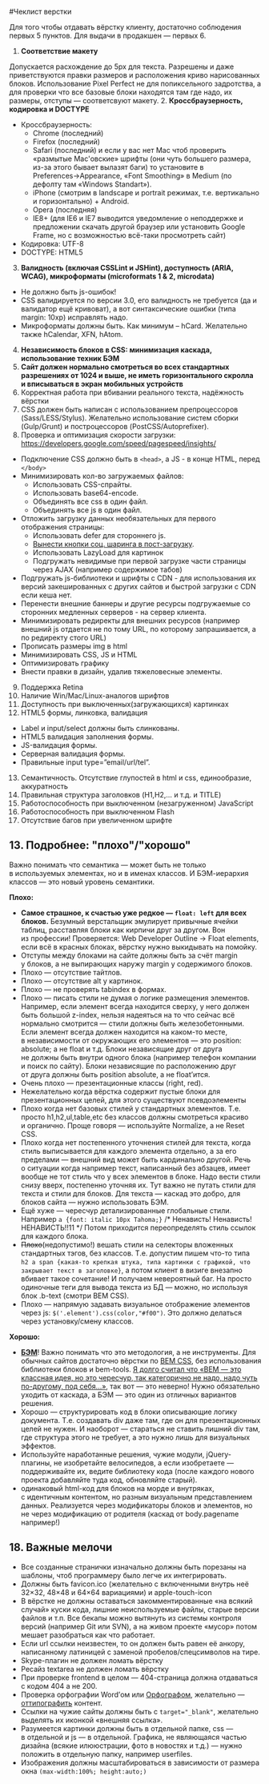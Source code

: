 #Чеклист верстки

Для того чтобы отдавать вёрстку клиенту, достаточно соблюдения первых 5&nbsp;пунктов. 
Для выдачи в&nbsp;продакшен&nbsp;&mdash; первых 6.

1. **Соответствие макету**
  
  Допускается расхождение до 5px для текста. Разрешены и даже приветствуются правки размеров и расположения криво нарисованных блоков. Использование Pixel Perfect не для попиксельного задротства, а для проверки что все базовые блоки находятся там где надо, их размеры, отступы — соответсвуют макету.
2. **Кроссбраузерность, кодировка и&nbsp;DOCTYPE**

  - Кроссбраузерность:
    - Chrome (последний)
    - Firefox (последний)
    - Safari (последний) и если у вас нет Mac чтоб проверить «размытые Mac'овские» шрифты (они чуть большего размера, из-за этого бывает вылазят баги) то установите в Preferences→Appearance, «Font Smoothing» в Medium (по дефолту там «Windows Standart»).
    - iPhone (смотрим в landscape и portrait режимах, т.е. вертикально и горизонтально) + Android.
    - Opera (последняя)
    - IE8+ (для IE6 и IE7 выводится уведомление о неподдержке и предложении скачать другой браузер или установить Google Frame, но с возможностью всё-таки просмотреть сайт)
  - Кодировка: UTF-8
  - DOCTYPE: HTML5
3. **Валидность (включая CSSLint и JSHint), доступность (ARIA, WCAG), микроформаты (microformats 1 & 2, microdata)**

  - Не должно быть js-ошибок!
  - CSS валидируется по версии 3.0, его валидность не требуется (да и валидатор ещё кривоват), а вот синтаксические ошибки (типа margin: 10xp) исправлять надо.
  - Микроформаты должны быть. Как минимум – hCard. Желательно также hCalendar, XFN, hAtom.
4. **Независимость блоков в&nbsp;CSS: минимизация каскада, использование техник БЭМ**
5. **Сайт должен нормально смотреться во&nbsp;всех стандартных разрешениях от&nbsp;1024 и&nbsp;выше, не&nbsp;иметь горизонтального скролла и&nbsp;вписываться в&nbsp;экран мобильных устройств**
6. Корректная работа при вбивании реального текста, надёжность вёрстки
7. CSS должен быть написан с&nbsp;использованием препроцессоров (Sass/LESS/Stylus). Желательно использование систем сборки (Gulp/Grunt) и&nbsp;построцессоров (PostCSS/Autoprefixer).
8. Проверка и&nbsp;оптимизация скорости загрузки: https://developers.google.com/speed/pagespeed/insights/
  - Подключение CSS должно быть в `<head>`, а JS - в конце HTML, перед `</body>`
  - Минимизировать кол-во загружаемых файлов:
    - Использовать CSS-спрайты.
    - Использовать base64-encode.
    - Объединять все css в один файл.
    - Объединять все js в один файл.
  - Отложить загрузку данных необязательных для первого отображения страницы:
    - Использовать defer для стороннего js.
    - [Вынести кнопки соц. шаринга в пост-загрузку](https://github.com/ideus-team/bem-snippets/blob/master/js-socialSharePreload/README.md).
    - Использовать LazyLoad для картинок
    - Подгружать невидимые при первой загрузке части страницы через AJAX (например содержимое табов)
  - Подгружать js-библиотеки и шрифты с CDN - для использования их версий закешированных с других сайтов и быстрой загрузки с CDN если кеша нет.
  - Перенести внешние баннеры и другие ресурсы подгружаемые со сторонних медленных серверов - на сервер клиента.
  - Минимизировать редиректы для внешних ресурсов (например внешний js отдается не по тому URL, по которому запрашивается, а по редиректу стого URL)
  - Прописать размеры img в html
  - Минимизировать CSS, JS и HTML
  - Оптимизировать графику
  - Внести правки в дизайн, удалив тяжеловесные элементы.
9. Поддержка Retina
10. Наличие Win/Mac/Linux-аналогов шрифтов
11. Доступность при выключенных(загружающихся) картинках
12. HTML5&nbsp;формы, линковка, валидация
  - Label и input/select должны быть слинкованы.
  - HTML5 валидация заполнения формы.
  - JS-валидация формы.
  - Cерверная валидация формы.
  - Правильные input type=”email/url/tel”.
13. Семантичность. Отсутствие глупостей в&nbsp;html и&nbsp;css, единообразие, аккуратность
14. Правильная структура заголовков (H1,H2,… и&nbsp;т.д. и&nbsp;TITLE)
15. Работоспособность при выключенном (незагруженном) JavaScript
16. Работоспособность при выключенном Flash
17. Отсутствие багов при увеличенном шрифте

<h2>13. Подробнее: &quot;плохо&quot;/&quot;хорошо&quot;</h2>
Важно понимать что семантика&nbsp;&mdash; может быть не&nbsp;только в&nbsp;используемых элементах, но&nbsp;и&nbsp;в&nbsp;именах классов. И&nbsp;БЭМ-иерархия классов&nbsp;&mdash; это новый уровень семантики.

<b>Плохо:</b>
<ul><li><strong>Самое страшное, к&nbsp;счастью уже редкое&nbsp;&mdash; <code>float: left</code> для всех блоков.</strong> Безумный верстальщик эмулирует привычные ячейки таблиц, расставляя блоки как кирпичи друг за&nbsp;другом. Вон из&nbsp;профеcсии! Проверяется: Web Developer Outline &rarr; Float elements, если всё в&nbsp;красных блоках, вёрстку нужно выкидывать на&nbsp;помойку.</li>
<li>Отступы между блоками на&nbsp;сайте должны быть за&nbsp;счёт margin у&nbsp;блоков, а&nbsp;не&nbsp;выпирающих наружу margin у&nbsp;содержимого блоков.</li>
<li>Плохо&nbsp;&mdash; отсутствие тайтлов.</li>
<li>Плохо&nbsp;&mdash; отсутствие alt у&nbsp;картинок.</li>
<li>Плохо&nbsp;&mdash; не&nbsp;проверять tabindex в&nbsp;формах.</li>
<li>Плохо&nbsp;&mdash; писать стили не&nbsp;думая о&nbsp;логике размещения элементов. Например, если элемент всегда находится сверху, у&nbsp;него должен быть большой z-index, нельзя надеяться на&nbsp;то&nbsp;что сейчас всё нормально смотрится&nbsp;&mdash; стили должны быть железобетонными. Если элемент всегда должен находится на&nbsp;каком-то месте, в&nbsp;независимости от&nbsp;окружающих его элементов&nbsp;&mdash; это position: absolute; а&nbsp;не&nbsp;float и&nbsp;т.д.
Блоки независящие друг от&nbsp;друга не&nbsp;должны быть внутри одного блока (например телефон компании и&nbsp;поиск по&nbsp;сайту). Блоки независящие по&nbsp;расположению друг от&nbsp;друга должны быть position absolute, а&nbsp;не&nbsp;float&rsquo;ится.</li>
<li>Очень плохо&nbsp;&mdash; презентационные классы (right, red).</li>
<li>Нежелательно когда вёрстка содержит пустые блоки для презентационных целей, для этого существуют псевдоэлементы</li>
<li>Плохо когда нет базовых стилей у&nbsp;стандартных элементов. Т.е. просто h1,h2,ul,table,etc без классов должны смотреться красиво и&nbsp;органично. Проще говоря&nbsp;&mdash; используйте Normalize, a&nbsp;не&nbsp;Reset CSS.</li>
<li>Плохо когда нет постепенного уточнения стилей для текста, когда стиль выписывается для каждого элемента отдельно, а&nbsp;за&nbsp;его пределами&nbsp;&mdash; внешний вид может быть кардинально другой. Речь о&nbsp;ситуации когда например текст, написанный без абзацев, имеет вообще не&nbsp;тот стиль что у&nbsp;всех элементов в&nbsp;блоке. Надо вести стили снизу вверх, постепенно уточняя&nbsp;их. Тут важно не&nbsp;путать стили для текста и&nbsp;стили для блоков. Для текста&nbsp;&mdash; каскад это добро, для блоков сайта&nbsp;&mdash; нужно использовать БЭМ.</li>
<li>Ещё хуже&nbsp;&mdash; чересчур детализированные глобальные стили. Например <code>a {font: italic 10px Tahoma;}</code> /* Ненависть! Ненависть! НЕНАВИСТЬ!!11 */ Потом приходится переопределять стиль ссылок для каждого блока.</li>
<li><s>Плохо</s>(недопустимо!) вешать стили на&nbsp;селекторы вложенных стандартных тэгов, без классов. Т.е. допустим пишем что-то типа <code>h2&nbsp;a span {какая-то крепкая штука, типа картинки с&nbsp;графикой, что закрывает текст в заголовке}</code>, а&nbsp;потом клиент в&nbsp;визиге внезапно вбивает такое сочетание! И&nbsp;получаем невероятный баг. На просто одиночные теги для вывода текста из БД — можно, но используя блок .b-text (смотри BEM CSS).</li>
<li>Плохо&nbsp;&mdash; напрямую задавать визуальное отображение элементов через&nbsp;js: <code>$('.element').css(color,"#f00")</code>. Это должно делаться через установку/смену классов.</li></ul>

<b>Хорошо:</b>
<ul><li><strong><a href="http://getbem.com/">БЭМ</a></strong>! Важно понимать что это методология, а&nbsp;не&nbsp;инструменты. Для обычных сайтов достаточно вёрстки по&nbsp;<a href="http://delka.github.io/talks/webcamp/2015/bem/">BEM CSS</a>, без использования библиотеки блоков и&nbsp;bem-tools. <a href="http://delka.name/blog/2013/04/bem-otkroveniya-prinyavshih-veru/">Я&nbsp;долго считал что &laquo;BEM&nbsp;&mdash; это классная идея, но&nbsp;это чересчур, так категорично не&nbsp;надо, надо чуть по-другому, под себя...&raquo;</a>, так вот&nbsp;&mdash; это неверно! Нужно обязательно уходить от&nbsp;каскада, а&nbsp;БЭМ&nbsp;&mdash; это один из&nbsp;отличных вариантов решения.</li>
<li>Хорошо&nbsp;&mdash; структурировать код в&nbsp;блоки описывающие логику документа. Т.е. создавать div даже там, где он&nbsp;для презентационных целей не&nbsp;нужен. И&nbsp;наоборот&nbsp;&mdash; стараться не&nbsp;ставить лишний div там, где структура этого не&nbsp;требует, а&nbsp;это нужно лишь для визуальных эффектов.</li>
<li>Используйте наработанные решения, чужие модули, jQuery-плагины, не&nbsp;изобретайте велосипедов, а&nbsp;если изобретаете&nbsp;&mdash; поддерживайте&nbsp;их, ведите библиотеку кода (после каждого нового проекта добавляйте туда код, обновляйте старый).</li>
<li>одинаковый html-код для блоков на&nbsp;морде и&nbsp;внутряках, с&nbsp;идентичным контентом, но&nbsp;разным визуальным представлением данных. Реализуется через модификаторы блоков и элементов, но не через модификацию от родителя (каскад от body.pagename например!)</li></ul> 

<h2>18. Важные мелочи</h2>

<ul>
  <li>Все созданные странички изначально должны быть порезаны на шаблоны, чтоб программеру было легче их интегрировать.</li>
  <li>Должны быть favicon.ico (желательно с&nbsp;включенными внутрь неё 32&times;32, 48&times;48 и&nbsp;64&times;64&nbsp;вариациями) и&nbsp;apple-touch-icon</li>
  <li>В&nbsp;вёрстке не&nbsp;должны оставаться закомментированные &laquo;на&nbsp;всякий случай&raquo; куски кода, лишние неиспользуемые файлы, старые версии файлов и&nbsp;т.п. Все бекапы можно вытянуть из&nbsp;системы контроля версий (например Git или SVN), а&nbsp;на&nbsp;живом проекте &laquo;мусор&raquo; потом мешает разобраться как что работает.</li>
  <li>Если url ссылки неизвестен, то&nbsp;он&nbsp;должен быть равен её&nbsp;анкору, написанному латиницей с&nbsp;заменой пробелов/спецсимволов на&nbsp;тире.</li>
  <li>Skype-плагин не&nbsp;должен ломать вёрстку</li>
  <li>Ресайз textarea не&nbsp;должен ломать вёрстку</li>
  <li>При проверке frontend в&nbsp;целом&nbsp;&mdash; 404-страница должна отдаваться с&nbsp;кодом 404&nbsp;а не&nbsp;200.</li>
  <li>Проверка орфографии Word&rsquo;ом или <a href="http://www.artlebedev.ru/tools/orfograf/">Орфографом</a>, желательно&nbsp;&mdash; <a href="http://www.artlebedev.ru/tools/typograf/">оттипографить</a> контент.</li>
  <li>Ссылки на&nbsp;чужие сайты должны быть с&nbsp;<code>target="_blank"</code>, желательно выделять их&nbsp;иконкой &laquo;внешняя ссылка&raquo;.</li>
  <li>Разумеется картинки должны быть в&nbsp;отдельной папке, css&nbsp;&mdash; в&nbsp;отдельной и&nbsp;js&nbsp;&mdash; в&nbsp;отдельной. Графика, не являющаяся частью дизайна (всякие илююстрации, фото в новостях и т.д.) — нужно положить в отдельную папку, например userfiles.</li>
  <li>Изображения должны масштабироваться в зависимости от размера окна <code>(max-width:100%; height:auto;)</code></li>
</ul>

